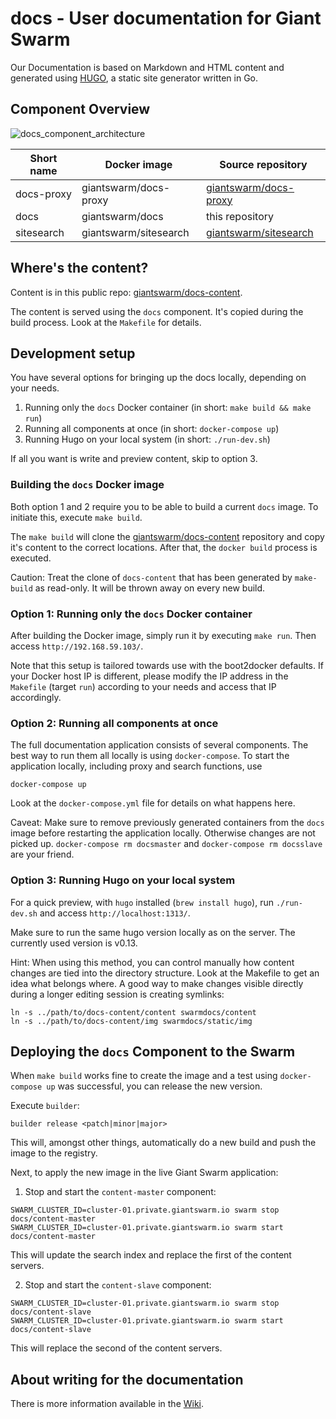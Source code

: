 # docs - User documentation for Giant Swarm

Our Documentation is based on Markdown and HTML content and generated using [HUGO](http://gohugo.io/), a static site generator written in Go.

## Component Overview

![docs_component_architecture](https://cloud.githubusercontent.com/assets/273727/7582315/9db0bbee-f88c-11e4-90ab-ec77579f50b9.png)

|Short name  | Docker image          | Source repository                                                  |
|------------|-----------------------|--------------------------------------------------------------------|
|docs-proxy  | giantswarm/docs-proxy | [giantswarm/docs-proxy](https://github.com/giantswarm/docs-proxy/) |
|docs        | giantswarm/docs       | this repository                                                    |
|sitesearch  | giantswarm/sitesearch | [giantswarm/sitesearch](https://github.com/giantswarm/sitesearch/) |


## Where's the content?

Content is in this public repo: [giantswarm/docs-content](https://github.com/giantswarm/docs-content).

The content is served using the `docs` component. It's copied during the build process. Look at the `Makefile` for details.

## Development setup

You have several options for bringing up the docs locally, depending on your needs.

1. Running only the `docs` Docker container (in short: `make build && make run`)
2. Running all components at once (in short: `docker-compose up`)
3. Running Hugo on your local system (in short: `./run-dev.sh`)

If all you want is write and preview content, skip to option 3.

### Building the `docs` Docker image

Both option 1 and 2 require you to be able to build a current `docs` image. To initiate this, execute `make build`.

The `make build` will clone the [giantswarm/docs-content](https://github.com/giantswarm/docs-content) repository and copy it's content to the correct locations. After that, the `docker build` process is executed.

Caution: Treat the clone of `docs-content` that has been generated by `make-build` as read-only. It will be thrown away on every new build.

### Option 1: Running only the `docs` Docker container

After building the Docker image, simply run it by executing `make run`. Then access `http://192.168.59.103/`.

Note that this setup is tailored towards use with the boot2docker defaults. If your Docker host IP is different, please modify the IP address in the `Makefile` (target `run`) according to your needs and access that IP accordingly.

### Option 2: Running all components at once

The full documentation application consists of several components. The best way to run them all locally is using `docker-compose`. To start the application locally, including proxy and search functions, use

```
docker-compose up
```

Look at the `docker-compose.yml` file for details on what happens here.

Caveat: Make sure to remove previously generated containers from the `docs` image before restarting the application locally. Otherwise changes are not picked up. `docker-compose rm docsmaster` and `docker-compose rm docsslave` are your friend.

### Option 3: Running Hugo on your local system

For a quick preview, with `hugo` installed (`brew install hugo`), run `./run-dev.sh` and access `http://localhost:1313/`.

Make sure to run the same hugo version locally as on the server. The currently used version is v0.13.

Hint: When using this method, you can control manually how content changes are tied into the directory structure. Look at the Makefile to get an idea what belongs where. A good way to make changes visible directly during a longer editing session is creating symlinks:

```
ln -s ../path/to/docs-content/content swarmdocs/content
ln -s ../path/to/docs-content/img swarmdocs/static/img
```

## Deploying the `docs` Component to the Swarm

When `make build` works fine to create the image and a test using `docker-compose up` was successful, you can release the new version.

Execute `builder`:

```
builder release <patch|minor|major>
```

This will, amongst other things, automatically do a new build and push the image to the registry.

Next, to apply the new image in the live Giant Swarm application:

1. Stop and start the `content-master` component:

```
SWARM_CLUSTER_ID=cluster-01.private.giantswarm.io swarm stop docs/content-master
SWARM_CLUSTER_ID=cluster-01.private.giantswarm.io swarm start docs/content-master
```

This will update the search index and replace the first of the content servers.

2. Stop and start the `content-slave` component:

```
SWARM_CLUSTER_ID=cluster-01.private.giantswarm.io swarm stop docs/content-slave
SWARM_CLUSTER_ID=cluster-01.private.giantswarm.io swarm start docs/content-slave
```

This will replace the second of the content servers.

## About writing for the documentation

There is more information available in the [Wiki](https://git.giantswarm.io/giantswarm/docs/wikis/home).
